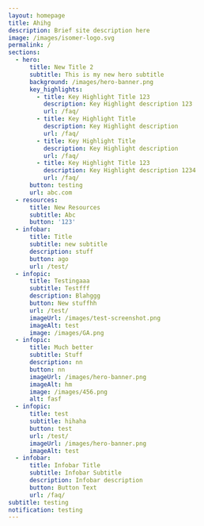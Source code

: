 ```yaml
---
layout: homepage
title: Ahihg
description: Brief site description here
image: /images/isomer-logo.svg
permalink: /
sections:
  - hero:
      title: New Title 2
      subtitle: This is my new hero subtitle
      background: /images/hero-banner.png
      key_highlights:
        - title: Key Highlight Title 123
          description: Key Highlight description 123
          url: /faq/
        - title: Key Highlight Title
          description: Key Highlight description
          url: /faq/
        - title: Key Highlight Title
          description: Key Highlight description
          url: /faq/
        - title: Key Highlight Title 123
          description: Key Highlight description 1234
          url: /faq/
      button: testing
      url: abc.com
  - resources:
      title: New Resources
      subtitle: Abc
      button: '123'
  - infobar:
      title: Title
      subtitle: new subtitle
      description: stuff
      button: ago
      url: /test/
  - infopic:
      title: Testingaaa
      subtitle: Testfff
      description: Blahggg
      button: New stuffhh
      url: /test/
      imageUrl: /images/test-screenshot.png
      imageAlt: test
      image: /images/GA.png
  - infopic:
      title: Much better
      subtitle: Stuff
      description: nn
      button: nn
      imageUrl: /images/hero-banner.png
      imageAlt: hm
      image: /images/456.png
      alt: fasf
  - infopic:
      title: test
      subtitle: hihaha
      button: test
      url: /test/
      imageUrl: /images/hero-banner.png
      imageAlt: test
  - infobar:
      title: Infobar Title
      subtitle: Infobar Subtitle
      description: Infobar description
      button: Button Text
      url: /faq/
subtitle: testing
notification: testing
---
```

